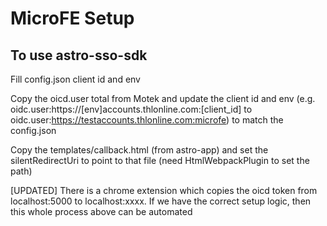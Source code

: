 # MicroFE Setup

## To use astro-sso-sdk
Fill config.json client id and env

Copy the oicd.user total from Motek and update the client id and env (e.g. oidc.user:https://[env]accounts.thlonline.com:[client_id] to oidc.user:https://testaccounts.thlonline.com:microfe) to match the config.json

Copy the templates/callback.html (from astro-app) and set the silentRedirectUri to point to that file (need HtmlWebpackPlugin to set the path)

[UPDATED]
There is a chrome extension which copies the oicd token from localhost:5000 to localhost:xxxx. If we have the correct setup logic, then this whole process above can be automated
